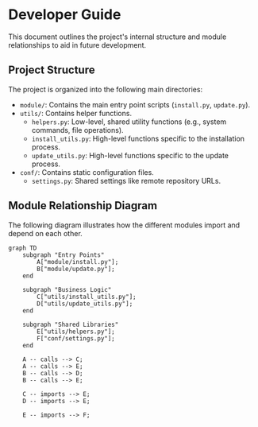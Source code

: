 # Developer Guide

This document outlines the project's internal structure and module relationships to aid in future development.

## Project Structure

The project is organized into the following main directories:

- `module/`: Contains the main entry point scripts (`install.py`, `update.py`).
- `utils/`: Contains helper functions.
  - `helpers.py`: Low-level, shared utility functions (e.g., system commands, file operations).
  - `install_utils.py`: High-level functions specific to the installation process.
  - `update_utils.py`: High-level functions specific to the update process.
- `conf/`: Contains static configuration files.
  - `settings.py`: Shared settings like remote repository URLs.

## Module Relationship Diagram

The following diagram illustrates how the different modules import and depend on each other.

```mermaid
graph TD
    subgraph "Entry Points"
        A["module/install.py"];
        B["module/update.py"];
    end

    subgraph "Business Logic"
        C["utils/install_utils.py"];
        D["utils/update_utils.py"];
    end

    subgraph "Shared Libraries"
        E["utils/helpers.py"];
        F["conf/settings.py"];
    end

    A -- calls --> C;
    A -- calls --> E;
    B -- calls --> D;
    B -- calls --> E;

    C -- imports --> E;
    D -- imports --> E;

    E -- imports --> F;
```
